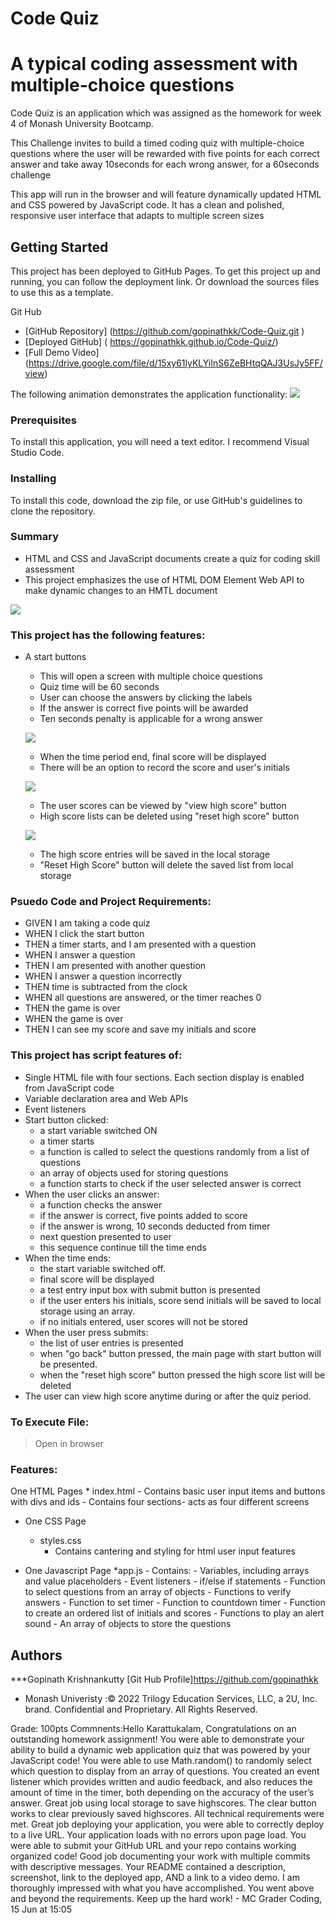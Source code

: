 # Code Quiz

# A typical coding assessment with multiple-choice questions 

Code Quiz is an application which was assigned as the homework for week 4 of Monash University Bootcamp.

This Challenge invites to build a timed coding quiz with multiple-choice questions where the user will be rewarded with five points for each correct answer and take away 10seconds for each wrong answer, for a 60seconds challenge 

This app will run in the browser and will feature dynamically updated HTML and CSS powered by JavaScript code. It has a clean and polished, responsive user interface that adapts to multiple screen sizes



## Getting Started

This project has been deployed to GitHub Pages. To get this project up and running, you can follow the deployment link. Or download the sources files to use this as a template.

Git Hub 

* [GitHub Repository] (https://github.com/gopinathkk/Code-Quiz.git )
* [Deployed GitHub] ( https://gopinathkk.github.io/Code-Quiz/)
* [Full Demo Video] (https://drive.google.com/file/d/15xy61lyKLYiInS6ZeBHtqQAJ3UsJy5FF/view)

The following animation demonstrates the application functionality:
![](Assets/Animation.gif)



### Prerequisites

To install this application, you will need a text editor. I recommend Visual Studio Code. 

### Installing

To install this code, download the zip file, or use GitHub's guidelines to clone the repository. 

### Summary
* HTML and CSS and JavaScript documents create a quiz for coding skill assessment 
* This project emphasizes the use of HTML DOM Element Web API to make dynamic changes to an HMTL document

![](Assets/images/frontpage.png)


### This project has the following features: 
* A start buttons
    - This will open a screen with multiple choice questions
    - Quiz time will be 60 seconds
    - User can choose the answers by clicking the labels
    - If the answer is correct five points will be awarded 
    - Ten seconds penalty is applicable for a wrong answer

    ![](Assets/images/questions.png)

    - When the time period end, final score will be displayed
    - There will be an option to record the score and user's initials

    ![](Assets/images/score.png)

    - The user scores can be viewed by "view high score" button
    - High score lists can be deleted using "reset high score" button  

    ![](Assets/images/highscore.png)

    - The high score entries will be saved in the local storage
    - "Reset High Score" button will delete the saved list from local storage

    



### Psuedo Code and Project Requirements: 

* GIVEN I am taking a code quiz
* WHEN I click the start button
* THEN a timer starts, and I am presented with a question
* WHEN I answer a question
* THEN I am presented with another question
* WHEN I answer a question incorrectly
* THEN time is subtracted from the clock
* WHEN all questions are answered, or the timer reaches 0
* THEN the game is over
* WHEN the game is over
* THEN I can see my score and save my initials and score




### This project has script features of:
* Single HTML file with four sections. Each section display is enabled from JavaScript code
* Variable declaration area and Web APIs
* Event listeners 
* Start button clicked:
   - a start variable switched ON
   - a timer starts
   - a function is called to select the questions randomly from a list of questions 
   - an array of objects used for storing questions
   - a function starts to check if the user selected answer is correct
* When the user clicks an answer:
   - a function checks the answer
   - if the answer is correct, five points added to score
   - if the answer is wrong, 10 seconds deducted from timer
   - next question presented to user
   - this sequence continue till the time ends
* When the time ends:
   - the start variable switched off.
   - final score will be displayed
   - a test entry input box with submit button is presented
   - if the user enters his initials, score send initials will be saved to local     storage using an array.
   - if no initials entered, user scores will not be stored
* When the user press submits:
   - the list of user entries is presented
   - when "go back" button pressed, the main page with start button will be presented.
   - when the "reset high score" button pressed the high score list will be deleted
* The user can view high score anytime during or after the quiz period.



### To Execute File:
> Open in browser

### Features: 
One HTML Pages
    * index.html 
        - Contains basic user input items and buttons with divs and ids
        - Contains four sections- acts as four different screens
* One CSS Page
    * styles.css
        * Contains cantering and styling for html user input features

        
* One Javascript Page
    *app.js
        - Contains: 
        - Variables, including arrays and value placeholders
        - Event listeners
        - if/else if statements
        - Function to select questions from an array of objects
        - Functions to verify answers
        - Function to set timer
        - Function to countdown timer
        - Function to create an ordered list of initials and scores
        - Functions to play an alert sound
        - An array of objects to store the questions



## Authors
***Gopinath Krishnankutty [Git Hub Profile]https://github.com/gopinathkk
* Monash Univeristy :© 2022 Trilogy Education Services, LLC, a 2U, Inc. brand. Confidential and Proprietary. All Rights Reserved.

Grade: 100pts 
Commnents:Hello Karattukalam, Congratulations on an outstanding homework assignment! You were able to demonstrate your ability to build a dynamic web application quiz that was powered by your JavaScript code! You were able to use Math.random() to randomly select which question to display from an array of questions. You created an event listener which provides written and audio feedback, and also reduces the amount of time in the timer, both depending on the accuracy of the user’s answer. Great job using local storage to save highscores. The clear button works to clear previously saved highscores. All technical requirements were met. Great job deploying your application, you were able to correctly deploy to a live URL. Your application loads with no errors upon page load. You were able to submit your GitHub URL and your repo contains working organized code! Good job documenting your work with multiple commits with descriptive messages. Your README contained a description, screenshot, link to the deployed app, AND a link to a video demo. I am thoroughly impressed with what you have accomplished. You went above and beyond the requirements. Keep up the hard work! - MC
Grader Coding, 15 Jun at 15:05
